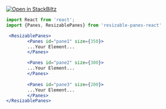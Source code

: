 [![Open in StackBiltz](https://img.shields.io/badge/Open%20in-CodeSandbox-blue?logo=StackBlitz)](https://codesandbox.io/embed/react-markdown-preview-co1mj?fontsize=14&hidenavigation=1&theme=dark)



```jsx mdx:preview
import React from 'react';
import {Panes, ResizablePanes} from 'resizable-panes-react'

 <ResizablePanes>
        <Panes id="pane1" size={350}>
        ...Your Element...
        </Panes>

        <Panes id="pane2" size={300}>
        ...Your Element...
        </Panes>
        
        <Panes id="pane3" size={200}>
        ...Your Element...
        </Panes>
</ResizablePanes>
```